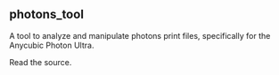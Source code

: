 ## photons_tool

A tool to analyze and manipulate photons print files, specifically for the Anycubic Photon Ultra.

Read the source.
